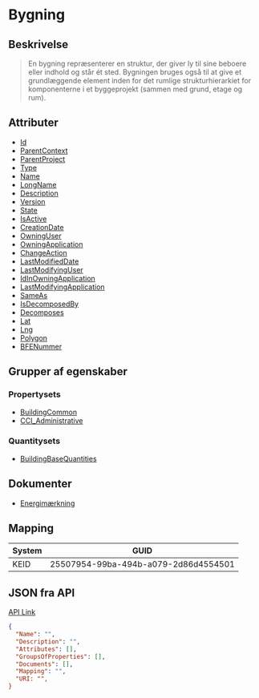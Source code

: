 # Bygning

## Beskrivelse

> En bygning repræsenterer en struktur, der giver ly til sine beboere eller indhold og står ét sted. Bygningen bruges også til at give et grundlæggende element inden for det rumlige strukturhierarkiet for komponenterne i et byggeprojekt (sammen med grund, etage og rum).

## Attributer

- [Id](https://fmdatahub.github.io/Datadictionary/Attributes/Id.html)
- [ParentContext](https://fmdatahub.github.io/Datadictionary/Attributes/ParentContext.html)
- [ParentProject](https://fmdatahub.github.io/Datadictionary/Attributes/ParentProject.html)
- [Type](https://fmdatahub.github.io/Datadictionary/Attributes/Type.html)
- [Name](https://fmdatahub.github.io/Datadictionary/Attributes/Name.html)
- [LongName](https://fmdatahub.github.io/Datadictionary/Attributes/LongName.html)
- [Description](https://fmdatahub.github.io/Datadictionary/Attributes/Description.html)
- [Version](https://fmdatahub.github.io/Datadictionary/Attributes/Version.html)
- [State](https://fmdatahub.github.io/Datadictionary/Attributes/State.html)
- [IsActive](https://fmdatahub.github.io/Datadictionary/Attributes/IsActive.html)
- [CreationDate](https://fmdatahub.github.io/Datadictionary/Attributes/CreationDate.html)
- [OwningUser](https://fmdatahub.github.io/Datadictionary/Attributes/OwningUser.html)
- [OwningApplication](https://fmdatahub.github.io/Datadictionary/Attributes/OwningApplication.html)
- [ChangeAction](https://fmdatahub.github.io/Datadictionary/Attributes/ChangeAction.html)
- [LastModifiedDate](https://fmdatahub.github.io/Datadictionary/Attributes/LastModifiedDate.html)
- [LastModifyingUser](https://fmdatahub.github.io/Datadictionary/Attributes/LastModifyingUser.html)
- [IdInOwningApplication](https://fmdatahub.github.io/Datadictionary/Attributes/IdInOwningApplication.html)
- [LastModifyingApplication](https://fmdatahub.github.io/Datadictionary/Attributes/LastModifyingApplication.html)
- [SameAs](https://fmdatahub.github.io/Datadictionary/Attributes/SameAs.html)
- [IsDecomposedBy](https://fmdatahub.github.io/Datadictionary/Attributes/IsDecomposedBy.html)
- [Decomposes](https://fmdatahub.github.io/Datadictionary/Attributes/Decomposes.html)
- [Lat](https://fmdatahub.github.io/Datadictionary/Attributes/Lat.html)
- [Lng](https://fmdatahub.github.io/Datadictionary/Attributes/Lng.html)
- [Polygon](https://fmdatahub.github.io/Datadictionary/Attributes/Polygon.html)
- [BFENummer](https://fmdatahub.github.io/Datadictionary/Attributes/BFENummer.html)

## Grupper af egenskaber

### Propertysets

- [BuildingCommon](../../../PropertySets/BuildingCommon.md)
- [CCI_Administrative](../../GroupsOfProperties/CCI_Administrative.md)

### Quantitysets

- [BuildingBaseQuantities](../../../QuantitySets/BuildingBaseQuantities.md)

## Dokumenter

- [Energimærkning](../../Documents/Energimaerkning.md)

## Mapping

| System | GUID                                 |
| ------ | ------------------------------------ |
| KEID   | 25507954-99ba-494b-a079-2d86d4554501 |

## JSON fra API

[API Link](http://vna-api-dev.azurewebsites.net/DataDictionary/getSpatialTemplate?Name=Building)

```json
{
  "Name": "",
  "Description": "",
  "Attributes": [],
  "GroupsOfProperties": [],
  "Documents": [],
  "Mapping": "",
  "URI: "",
}
```
